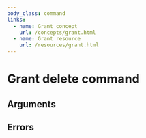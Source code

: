 ```yaml
---
body_class: command
links:
  - name: Grant concept
    url: /concepts/grant.html
  - name: Grant resource
    url: /resources/grant.html
---
```


# Grant delete command

<section>

</section>

<section>

## Arguments

</section>

<section>

## Errors

</section>
